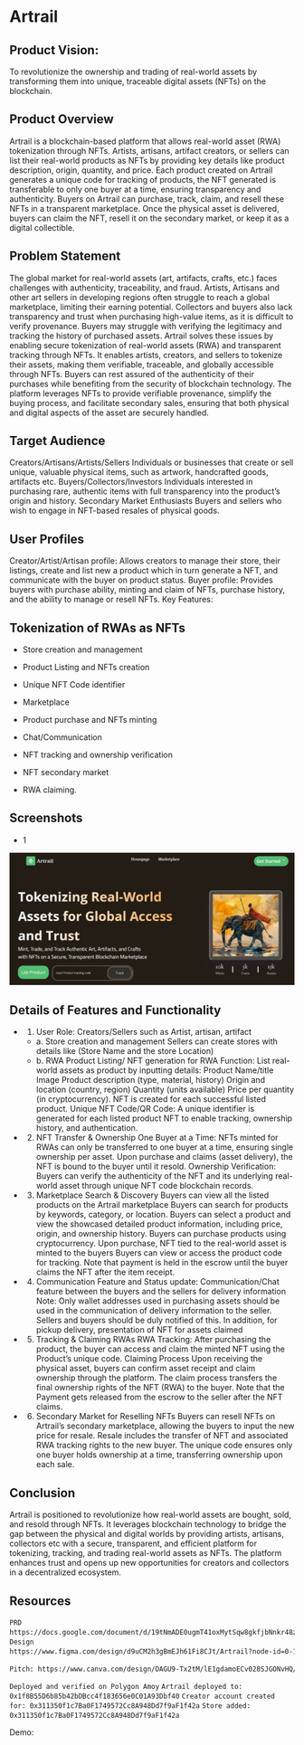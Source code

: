 # Artrail

## Product Vision:
 To revolutionize the ownership and trading of real-world assets by transforming them into unique, traceable digital assets (NFTs) on the blockchain.

## Product Overview
Artrail is a blockchain-based platform that allows real-world asset (RWA) tokenization through NFTs. Artists, artisans, artifact creators, or sellers can list their real-world products as NFTs by providing key details like product description, origin, quantity, and price. Each product created on Artrail generates a unique code for tracking of products, the NFT generated is transferable to only one buyer at a time, ensuring transparency and authenticity.
Buyers on Artrail can purchase, track, claim, and resell these NFTs in a transparent marketplace. Once the physical asset is delivered, buyers can claim the NFT, resell it on the secondary market, or keep it as a digital collectible.

## Problem Statement
The global market for real-world assets (art, artifacts, crafts, etc.) faces challenges with authenticity, traceability, and fraud. Artists, Artisans and other art sellers in developing regions often struggle to reach a global marketplace, limiting their earning potential. Collectors and buyers also lack transparency and trust when purchasing high-value items, as it is difficult to verify provenance. Buyers may struggle with verifying the legitimacy and tracking the history of purchased assets. 
Artrail solves these issues by enabling secure tokenization of real-world assets (RWA) and transparent tracking through NFTs. It enables artists, creators, and sellers to tokenize their assets, making them verifiable, traceable, and globally accessible through NFTs. Buyers can rest assured of the authenticity of their purchases while benefiting from the security of blockchain technology. The platform leverages NFTs to provide verifiable provenance, simplify the buying process, and facilitate secondary sales, ensuring that both physical and digital aspects of the asset are securely handled.

## Target Audience
Creators/Artisans/Artists/Sellers
Individuals or businesses that create or sell unique, valuable physical items, such as artwork, handcrafted goods, artifacts etc.
Buyers/Collectors/Investors
Individuals interested in purchasing rare, authentic items with full transparency into the product’s origin and history.
Secondary Market Enthusiasts
Buyers and sellers who wish to engage in NFT-based resales of physical goods.

## User Profiles
Creator/Artist/Artisan profile: Allows creators to manage their store,  their listings, create and list new a product which in turn generate a NFT, and communicate with the buyer on product status.
Buyer profile: Provides buyers with purchase ability, minting and claim of NFTs, purchase history, and the ability to manage or resell NFTs.
Key Features:


## Tokenization of RWAs as NFTs
 - Store creation and management 


 - Product Listing and NFTs creation


 - Unique NFT Code identifier


 - Marketplace 

 - Product purchase and NFTs minting 


 - Chat/Communication 


 - NFT tracking and ownership verification


 - NFT secondary market


 - RWA claiming.

## Screenshots

- 1

![Screenshot1](public/screenshot1.jpg)



## Details of Features and Functionality
 - 1. User Role: Creators/Sellers such as Artist, artisan, artifact
     - a.  Store creation and management 
Sellers can create stores with details like (Store Name and the store Location)
     - b. RWA Product Listing/ NFT generation for RWA
      Function: List real-world assets as product by inputting details:
Product Name/title 
Image 
Product description (type, material, history)
Origin and location (country, region)
Quantity (units available)
Price per quantity (in cryptocurrency).
NFT is created for each successful listed product.
Unique NFT Code/QR Code: A unique identifier is generated for each listed product NFT to enable tracking, ownership history, and authentication.
 - 2. NFT Transfer & Ownership
One Buyer at a Time: NFTs minted for RWAs can only be transferred to one buyer at a time, ensuring single ownership per asset.
Upon purchase and claims (asset delivery), the NFT is bound to the buyer until it resold.
Ownership Verification: Buyers can verify the authenticity of the NFT and its underlying real-world asset through unique NFT code blockchain records.
 - 3. Marketplace Search & Discovery
Buyers can view all the listed products on the Artrail marketplace
Buyers can search for products by keywords, category, or location.
Buyers can select a product and view the showcased detailed product information, including price, origin, and ownership history.
Buyers can purchase products using cryptocurrency.
Upon purchase,  NFT tied to the real-world asset is minted to the buyers
Buyers can view or access the product code for tracking.
Note that payment is held in the escrow until the buyer claims the NFT after the item receipt.
 - 4. Communication Feature and Status update: 
Communication/Chat feature between the buyers and the sellers for delivery information Note: Only wallet addresses used in purchasing assets should be used in the communication of delivery information to the seller. Sellers and buyers should be duly notified of this. In addition, for pickup delivery, presentation of NFT for assets claimed 
 - 5. Tracking & Claiming RWAs
RWA Tracking: After purchasing the product, the buyer can access and claim the minted NFT using the Product’s unique code.
Claiming Process
Upon receiving the physical asset, buyers can confirm asset receipt and claim ownership through the platform.
The claim process transfers the final ownership rights of the NFT (RWA) to the buyer.
Note that the Payment gets released from the escrow to the seller after the NFT claims.
 - 6. Secondary Market for Reselling NFTs
Buyers can resell NFTs on Artrail’s secondary marketplace, allowing the buyers to input the new price for resale.
Resale includes the transfer of NFT and associated RWA tracking rights to the new buyer.
The unique code ensures only one buyer holds ownership at a time, transferring ownership upon each sale.

 ## Conclusion
Artrail is positioned to revolutionize how real-world assets are bought, sold, and resold through NFTs. It leverages blockchain technology to bridge the gap between the physical and digital worlds by providing artists, artisans, collectors etc with a secure, transparent, and efficient platform for tokenizing, tracking, and trading real-world assets as NFTs. The platform enhances trust and opens up new opportunities for creators and collectors in a decentralized ecosystem.

## Resources

```bash
PRD
https://docs.google.com/document/d/19tNmADE0ugmT41oxMytSqw8gkfjbNnkr48zjnW2c68Q/edit?usp=sharing 
Design
https://www.figma.com/design/d9uCM2h3gBmEJh61Fi8CJt/Artrail?node-id=0-1&node-type=canvas&t=c6tvNhKFFP3WKfNS-0 

```

```bash
Pitch: https://www.canva.com/design/DAGU9-Tx2tM/lE1gdamoECv028SJGONvHQ/edit?utm_content=DAGU9-Tx2tM&utm_campaign=designshare&utm_medium=link2&utm_source=sharebutton

```

`Deployed and verified on Polygon Amoy`
`Artrail deployed to: 0x1f8B55D6b85b42bDBcc4f183656e0C01A93Dbf40`
`Creator account created for: 0x311350f1c7Ba0F1749572Cc8A948Dd7f9aF1f42a`
`Store added: 0x311350f1c7Ba0F1749572Cc8A948Dd7f9aF1f42a`

 Demo:
